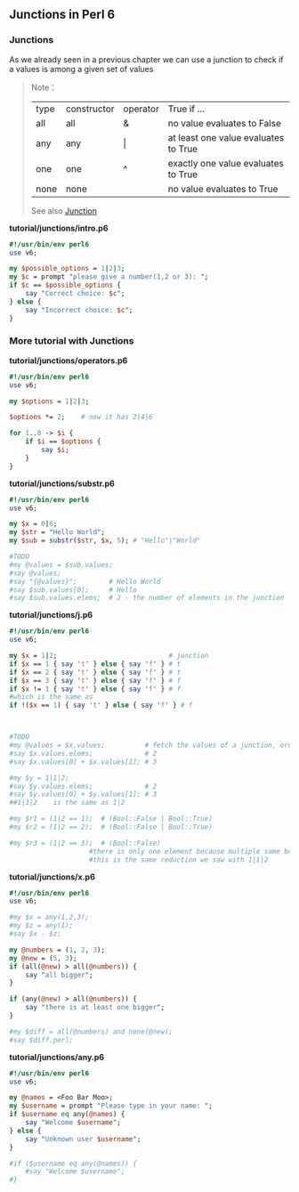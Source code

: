 ## Junctions in Perl 6

### Junctions

As we already seen in a previous chapter we can use a junction to check if a values is among a given set of values 

> Note：  
> 
> <table>
> <tr><td>type</td><td>constructor</td><td>operator</td><td>True if ...</td></tr>
> <tr><td>all</td><td>all</td><td>&</td><td>no value evaluates to False</td></tr>
> <tr><td>any</td><td>any</td><td>|</td><td>at least one value evaluates to True</td></tr>
> <tr><td>one</td><td>one</td><td>^</td><td>exactly one value evaluates to True</td></tr>
> <tr><td>none</td><td>none</td><td></td><td>no value evaluates to True</td></tr>
> </table>  
> 
> See also [Junction](https://docs.perl6.org/type/Junction)

**tutorial/junctions/intro.p6**
```perl
#!/usr/bin/env perl6
use v6;

my $possible_options = 1|2|3;
my $c = prompt "please give a number(1,2 or 3): ";
if $c == $possible_options {
    say "Correct choice: $c";
} else {
    say "Incorrect choice: $c";
}
```

### More tutorial with Junctions

**tutorial/junctions/operators.p6**
```perl
#!/usr/bin/env perl6
use v6;

my $options = 1|2|3;

$options *= 2;    # now it has 2|4|6

for 1..8 -> $i {
    if $i == $options {
        say $i;
    }
}
```

**tutorial/junctions/substr.p6**
```perl
#!/usr/bin/env perl6
use v6;

my $x = 0|6;
my $str = "Hello World";
my $sub = substr($str, $x, 5); # "Hello"|"World"

#TODO
#my @values = $sub.values;
#say @values;
#say "{@values}";        # Hello World
#say $sub.values[0];     # Hello
#say $sub.values.elems;  # 2 - the number of elements in the junction
```

**tutorial/junctions/j.p6**
```perl
#!/usr/bin/env perl6
use v6;

my $x = 1|2;                            # junction
if $x == 1 { say 't' } else { say 'f' } # t
if $x == 2 { say 't' } else { say 'f' } # t
if $x == 3 { say 't' } else { say 'f' } # f 
if $x != 1 { say 't' } else { say 'f' } # f
#which is the same as
if !($x == 1) { say 't' } else { say 'f' } # f



#TODO
#my @values = $x.values;          # fetch the values of a junction, order is random
#say $x.values.elems;             # 2  
#say $x.values[0] + $x.values[1]; # 3

#my $y = 1|1|2;
#say $y.values.elems;             # 2
#say $y.values[0] + $y.values[1]; # 3
##1|1|2    is the same as 1|2

#my $r1 = (1|2 == 1);  # (Bool::False | Bool::True)
#my $r2 = (1|2 == 2);  # (Bool::False | Bool::True)

#my $r3 = (1|2 == 3);  # (Bool::False)
                    #there is only one element because multiple same booleans are irrelevant
                    #this is the same reduction we saw with 1|1|2

```

**tutorial/junctions/x.p6**
```perl
#!/usr/bin/env perl6
use v6;

#my $x = any(1,2,3);
#my $z = any(1);
#say $x - $z;

my @numbers = (1, 2, 3);
my @new = (5, 3);
if (all(@new) > all(@numbers)) {
    say "all bigger";
}

if (any(@new) > all(@numbers)) {
    say "there is at least one bigger";
}

#my $diff = all(@numbers) and none(@new);
#say $diff.perl;
```

**tutorial/junctions/any.p6**
```perl
#!/usr/bin/env perl6
use v6;

my @names = <Foo Bar Moo>;
my $username = prompt "Please type in your name: ";
if $username eq any(@names) {
    say "Welcome $username";
} else {
    say "Unknown user $username";
}

#if ($username eq any(@names)) {
    #say "Welcome $username";
#}
```
